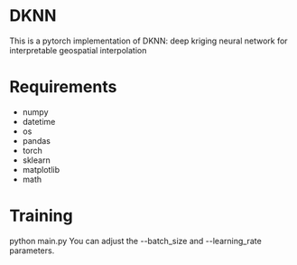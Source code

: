 # DKNN
This is a pytorch implementation of DKNN: deep kriging neural network for interpretable geospatial interpolation

# Requirements
* numpy
* datetime
* os
* pandas
* torch
* sklearn
* matplotlib
* math

# Training
python main.py  You can  adjust the --batch_size and --learning_rate parameters.


